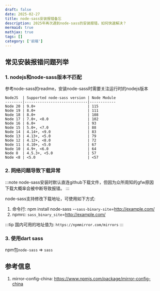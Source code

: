 ```yaml
---
draft: false
date: 2025-02-27
title: node-sass安装报错备忘
description: 2025年再次遇到node-sass的安装报错，如何快速解决？
mermaid: true
mathjax: true
tags: []
category: ['前端']
---
```


## 常见安装报错问题列举

### 1. nodejs和node-sass版本不匹配

参考node-sass的readme，安装node-sass时需要关注运行时的nodejs版本

```
NodeJS  | Supported node-sass version | Node Module
--------|-----------------------------|------------
Node 20 | 9.0+                        | 115
Node 19 | 8.0+                        | 111
Node 18 | 8.0+                        | 108
Node 17 | 7.0+, <8.0                  | 102
Node 16 | 6.0+                        | 93
Node 15 | 5.0+, <7.0                  | 88
Node 14 | 4.14+, <9.0                 | 83
Node 13 | 4.13+, <5.0                 | 79
Node 12 | 4.12+, <8.0                 | 72
Node 11 | 4.10+, <5.0                 | 67
Node 10 | 4.9+, <6.0                  | 64
Node 8  | 4.5.3+, <5.0                | 57
Node <8 | <5.0                        | <57
```

### 2. 网络问题导致下载异常

:::note
node-sass安装时默认直连github下载文件，但因为众所周知的gfw原因下载大概率会被中断导致报错。
:::

node-sass支持修改下载地址，可使用如下方式:
1. 命令行:  npm install node-sass --`sass-binary-site`=http://example.com/
2. npmrc:  `sass_binary_site`=http://example.com/

:::tip
国内可用的地址值为: `https://npmmirror.com/mirrors`
:::

### 3. 使用dart sass

npm包`node-sass` => `sass`


## 参考信息

1. mirror-config-china: https://www.npmjs.com/package/mirror-config-china